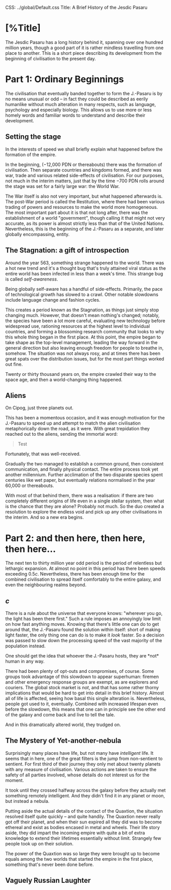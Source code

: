 CSS: ../global/Default.css
Title: A Brief History of the Jesdic Pasaru

<h1 markdown=1 id="Title">[%Title]</h1>

The Jesdic Pasaru has a long history behind it,
spanning over one hundred million years,
though a good part of it is rather mindless travelling
from one place to another.
This is a short piece describing its development
from the beginning of civilisation to the present day.

# Part 1: Ordinary Beginnings
The civilisation that eventually banded together to form the J.-Pasaru
is by no means unusual or odd &ndash;
in fact they could be described as eerily humanlike
without much alteration in many respects,
such as language, psychology and especially biology.
This allows us to use more or less homely words and familiar words
to understand and describe their development.

## Setting the stage
In the interests of speed
we shall briefly explain what happened
before the formation of the empire.

In the beginning, (&minus;12,000 PDN or thereabouts)
there was the formation of civilisation.
Then separate countries and kingdoms formed,
and there was war, trade and various related side-effects of civilisation.
For our purposes, not much in the interim matters,
just that by the time &minus;700 PDN rolls around
the stage was set for a fairly large war: the World War.

The War itself is also not very important,
but what happened afterwards is.
The post-War period is called the Restitution,
where there had been various trading of powers and resources
to make the world more homogeneous.
The most important part about it is that not long after,
there was the establishment of a world "government",
though calling it that might not very accurate,
as its power is almost strictly less than that of the United Nations.
Nevertheless, this is the beginning of the J.-Pasaru
as a separate, and later globally encompassing, entity.

## The Stagnation: a gift of introspection
Around the year 563,
something strange happened to the world.
There was a hot new trend
and it's a thought bug that's truly attained viral status
as the entire world has been infected in less than a week's time.
This strange bug is called *self-awareness*.

Being globally self-aware has a handful of side-effects.
Primarily, the pace of technological growth has slowed to a crawl.
Other notable slowdowns include language change and fashion cycles.

This creates a period known as the Stagnation,
as things just simply stop changing much.
However, that doesn't mean nothing's changed;
notably, the species have been a lot more careful,
evaluating new technology before widespread use,
rationing resources at the highest level to individual countries,
and forming a blossoming research community
that looks to why this whole thing began in the first place.
At this point, the empire began to take shape as the top-level management,
leading the way forward in the general direction
but also leaving enough freedom for people to breathe in, somehow.
The situation was not always rosy,
and at times there has been great spats over the distribution issues,
but for the most part things worked out fine.

Twenty or thirty thousand years on,
the empire crawled their way to the space age,
and then a world-changing thing happened.

## Aliens
On Cipog, just three planets out.

This has been a momentous occasion,
and it was enough motivation for the J.-Pasaru
to speed up and attempt to match the alien civilisation
metaphorically down the road, as it were.
With great trepidation they reached out to the aliens,
sending the immortal word:

> Test

Fortunately, that was well-received.

Gradually the two managed to establish a common ground,
then consistent communication, and finally physical contact.
The entire process took yet another millennium.
Further acclimation of the two disparate species
spent centuries like wet paper,
but eventually relations normalised in the year 60,000
or thereabouts.

With most of that behind them,
there was a realisation:
if there are two completely different origins of life
even in a single stellar system,
then what is the chance that they are alone?
Probably not much.
So the duo created a resolution
to explore the endless void
and pick up any other civilisations in the interim.
And so a new era begins.

# Part 2: and then here, then here, then here&hellip;
The next ten to thirty million year odd period
is the period of relentless but lethargic expansion.
At almost no point in this period has there been speeds exceeding 0.5<var>c</var>.
Nevertheless, there has been enough time for the combined civilisation
to spread itself comfortably to the entire galaxy,
and even the neighbouring realms beyond.

## <var>c</var>
There is a rule about the universe that everyone knows:
"wherever you go, the light has been there first."
Such a rule imposes an annoyingly low limit
on how fast anything moves.
Knowing that there's little one can do to get around that,
the J.-Pasaru found the solution within itself:
short of making light faster,
the only thing one can do is to make it *look* faster.
So a decision was passed to slow down the processing speed
of the vast majority of the population instead.

<div markdown=1><aside>
One should get the idea that
whoever the J.-Pasaru hosts,
they are *not* human in any way.
</aside></div> <!-- There's a bit of a multimarkdown snafu here. -->

There had been plenty of opt-outs and compromises, of course.
Some groups took advantage of this slowdown to appear superhuman:
firemen and other emergency response groups are exempt,
as are explorers and couriers.
The global stock market is *not*,
and that has some rather thorny implications
that would be hard to get into detail in this brief history.
Almost all of life is affected,
seeing how basal this single alteration is.
Nevertheless, people got used to it, eventually.
Combined with increased lifespan even before the slowdown,
this means that one can in principle
see the other end of the galaxy and come back
and live to tell the tale.

And in this dramatically altered world,
they trudged on.

## The Mystery of Yet-another-nebula
Surprisingly many places have life,
but not many have *intelligent* life.
It seems that in here,
one of the great filters is the jump from non-sentient to sentient.
For first third of their journey they only met about twenty planets
with any measure of civilisation.
Various actions are taken to ensure the safety of all parties involved,
whose details do not interest us for the moment.

It took until they crossed halfway across the galaxy
before they actually met something remotely intelligent.
And they didn't find it in any planet or moon,
but instead a nebula.

Putting aside the actual details of the contact of the Quaxtion,
the situation resolved itself quite quickly &ndash;
and quite handily.
The Quaxtion never really got off their planet,
and when their sun expired all they did was to become ethereal
and exist as bodies encased in metal and wheels.
Their life story aside, they did impart the incoming empire
with quite a bit of extra knowledge to extend their lifetimes
essentially without limit.
Strangely few people took up on their solution.

The power of the Quaxtion was so large they were brought up to become
equals among the two worlds that started the empire in the first place,
something that's never been done before.

## Vaguely Russian Laughter

